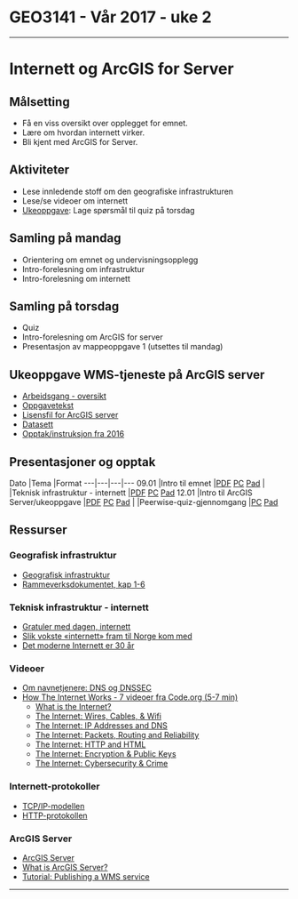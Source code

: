 # GEO3141 - Vår 2017 - uke 2
---
# Internett og ArcGIS for Server

## Målsetting

- Få en viss oversikt over opplegget for emnet.
- Lære om hvordan internett virker.
- Bli kjent med ArcGIS for Server.

## Aktiviteter

- Lese innledende stoff om den geografiske infrastrukturen
- Lese/se videoer om internett
- [Ukeoppgave](ukeoppgave-internett-quiz.html): Lage spørsmål til quiz på torsdag

## Samling på mandag

- Orientering om emnet og undervisningsopplegg
- Intro-forelesning om infrastruktur
- Intro-forelesning om internett

## Samling på torsdag

- Quiz
- Intro-forelesning om ArcGIS for server
- Presentasjon av mappeoppgave 1 (utsettes til mandag)

## Ukeoppgave WMS-tjeneste på ArcGIS server

- [Arbeidsgang - oversikt](docs/intro-WMS-AGS.pdf)
- [Oppgavetekst](docs/ukeoppgave-ArcGISforServer.pdf)
- [Lisensfil for ArcGIS server](docs/ArcGISGISServerAdvanced_ArcGISServer_498136.zip)
- [Datasett](docs/horten-bygning.gdb.zip)
- [Opptak/instruksjon fra 2016](https://screencast.uninett.no/relay/ansatt/sverreshig.no/2016/15.01/2142067/GEO3141_-_Ukeoppgave_WMS_-_demo_-_20160115_135500_39.html)

## Presentasjoner og opptak

Dato |Tema |Format
---|---|---|---
09.01 |Intro til emnet |[PDF](docs/introduksjon-GEO3141.pdf) [PC](https://screencast.uninett.no/relay/ansatt/sverreshig.no/2017/09.01/2509934/GEO3141_-_Intro_til_emnet_-_20170109_100401_39.html) [Pad](https://screencast.uninett.no/relay/ansatt/sverreshig.no/2017/09.01/2509934/GEO3141_-_Intro_til_emnet_-_20170109_100401_36.html)
| |Teknisk infrastruktur - internett |[PDF](docs/teknisk_infrastruktur.pdf) [PC](https://screencast.uninett.no/relay/ansatt/sverreshig.no/2017/09.01/2436600/GEO3141_-_Internett_-_20170109_105928_39.html) [Pad](https://screencast.uninett.no/relay/ansatt/sverreshig.no/2017/09.01/2436600/GEO3141_-_Internett_-_20170109_105928_36.html)
12.01 |Intro til ArcGIS Server/ukeoppgave |[PDF](docs/intro-WMS-AGS.pdf) [PC](https://screencast.uninett.no/relay/ansatt/sverreshig.no/2017/12.01/2580934/GEO3141_ArcGIS_for_server_-_20170112_145704_39.html)  [Pad](https://screencast.uninett.no/relay/ansatt/sverreshig.no/2017/12.01/2580934/GEO3141_ArcGIS_for_server_-_20170112_145704_36.html)
| |Peerwise-quiz-gjennomgang |[PC](https://screencast.uninett.no/relay/ansatt/sverreshig.no/2017/12.01/596467/GEO3141_-_Quiz-gjennomgang_-_20170112_140004_39.html) [Pad](https://screencast.uninett.no/relay/ansatt/sverreshig.no/2017/12.01/596467/GEO3141_-_Quiz-gjennomgang_-_20170112_140004_36.html)

## Ressurser

### Geografisk infrastruktur

- [Geografisk infrastruktur][1]
- [Rammeverksdokumentet, kap 1-6][2]

### Teknisk infrastruktur - internett

- [Gratuler med dagen, internett](http://www.digi.no/artikler/gratuler-med-dagen-internett/287891)
- [Slik vokste «internett» fram til Norge kom med](http://www.digi.no/artikler/slik-vokste-internett-fram-til-norge-kom-med/366838)
- [Det moderne Internett er 30 år](http://www.digi.no/artikler/det-moderne-internett-er-30-ar/292110)

### Videoer
- [Om navnetjenere: DNS og DNSSEC](https://www.youtube.com/watch?v=Z8SSiVnPIHE)
- [How The Internet Works - 7 videoer fra Code.org (5-7 min)](https://www.youtube.com/playlist?list=PLzdnOPI1iJNfMRZm5DDxco3UdsFegvuB7)
  - [What is the Internet?](https://www.youtube.com/watch?v=Dxcc6ycZ73M&list=PLzdnOPI1iJNfMRZm5DDxco3UdsFegvuB7&index=1)
  - [The Internet: Wires, Cables, & Wifi](https://www.youtube.com/watch?v=ZhEf7e4kopM&list=PLzdnOPI1iJNfMRZm5DDxco3UdsFegvuB7&index=2)
  - [The Internet: IP Addresses and DNS](https://www.youtube.com/watch?v=5o8CwafCxnU&index=3&list=PLzdnOPI1iJNfMRZm5DDxco3UdsFegvuB7)
  - [The Internet: Packets, Routing and Reliability](https://www.youtube.com/watch?v=AYdF7b3nMto&index=4&list=PLzdnOPI1iJNfMRZm5DDxco3UdsFegvuB7)
  - [The Internet: HTTP and HTML](https://www.youtube.com/watch?v=kBXQZMmiA4s&index=5&list=PLzdnOPI1iJNfMRZm5DDxco3UdsFegvuB7)
  - [The Internet: Encryption & Public Keys](https://www.youtube.com/watch?v=ZghMPWGXexs&index=6&list=PLzdnOPI1iJNfMRZm5DDxco3UdsFegvuB7)
  - [The Internet: Cybersecurity & Crime](https://www.youtube.com/watch?v=AuYNXgO_f3Y&index=7&list=PLzdnOPI1iJNfMRZm5DDxco3UdsFegvuB7)

### Internett-protokoller

- [TCP/IP-modellen](http://www.slideshare.net/niket7861/tcpip-21765303)
- [HTTP-protokollen](http://www.slideshare.net/ChuongMai/http-protocol-basic)

### ArcGIS Server

- [ArcGIS Server](http://server.arcgis.com/en/server/)
- [What is ArcGIS Server?](http://server.arcgis.com/en/server/latest/get-started/windows/what-is-arcgis-for-server-.htm)
- [Tutorial: Publishing a WMS service](http://server.arcgis.com/en/server/latest/get-started/windows/tutorial-publishing-a-wms-service.htm)

[1]:https://www.geonorge.no/Geodataarbeid/geografisk-infrastruktur/
[2]:https://www.geonorge.no/globalassets/geonorge2/veiledere/rammeverk2012_11_28.pdf
---
